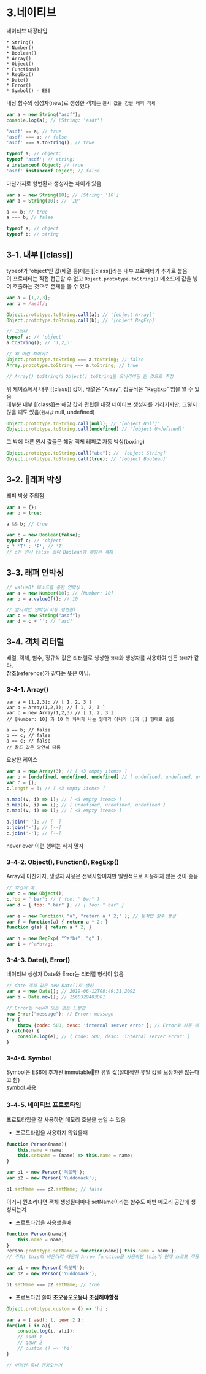 # 3.네이티브
네이티브 내장타입
```
* String()
* Number()
* Boolean()
* Array()
* Object()
* Function()
* RegExp()
* Date()
* Error()
* Symbol() - ES6
```

내장 함수의 생성자(new)로 생성한 객체는 `원시 값을 감싼 레퍼 객체`

```javascript
var a = new String("asdf");
console.log(a); // [String: 'asdf']

'asdf' == a; // true
'asdf' === a; // false
'asdf' === a.toString(); // true

typeof a; // object;
typeof 'asdf'; // string;
a instanceof Object; // true
'asdf' instanceof Object; // false
```

마찬가지로 형변환과 생성자는 차이가 있음
```javascript
var a = new String(10); // [String: '10']
var b = String(10); // '10'

a == b; // true
a === b; // false

typeof a; // object
typeof b; // string
```

## 3-1. 내부 [[class]]

typeof가 'object'인 값(배열 등)에는 [[class]]라는 내부 프로퍼티가 추가로 붙음<br>
이 프로퍼티는 직접 접근할 수 없고 `Object.prototype.toString()` 메소드에 값을 넣어 호출하는 것으로 존재를 볼 수 있다

```javascript
var a = [1,2,3];
var b = /asdf/;

Object.prototype.toString.call(a); // '[object Array]'
Object.prototype.toString.call(b); // '[object RegExp]'

// 그러나 
typeof a; // 'object'
a.toString(); // '1,2,3'

// 왜 이런 차이가?
Object.prototype.toString === a.toString; // false
Array.prototype.toString === a.toString; // true

// Array() toString이 Object() toString을 오버라이딩 한 것으로 추정
```

위 케이스에서 내부 [[class]] 값이, 배열은 "Array", 정규식은 "RegExp" 임을 알 수 있음<br>
대부분 내부 [[class]]는 해당 값과 관련된 내장 네이티브 생성자를 가리키지만, 그렇지 않을 때도 있음(`원시값` null, undefined)

```javascript
Object.prototype.toString.call(null); // '[object Null]'
Object.prototype.toString.call(undefined) // '[object Undefined]'
```

그 밖에 다른 원시 값들은 해당 객체 레퍼로 자동 박싱(boxing)

```javascript
Object.prototype.toString.call("abc"); // '[object String]'
Object.prototype.toString.call(true); // '[object Boolean]'
```

## 3-2. 래퍼 박싱

래퍼 박싱 주의점
```javascript
var a = {};
var b = true;

a && b; // true

var c = new Boolean(false);
typeof c; // 'object'
c ? 'T' : 'F'; // 'T'
// c는 원시 false 값이 Boolean에 래핑된 객체
```

## 3-3. 래퍼 언박싱

```javascript
// valueOf 메소드를 통한 언박싱
var a = new Number(10); // [Number: 10]
var b = a.valueOf(); // 10

// 암시적인 언박싱(자동 형변환)
var c = new String("asdf");
var d = c + ''; // 'asdf'
```

## 3-4. 객체 리터럴

배열, 객체, 함수, 정규식 값은 리터럴로 생성한 `형태`와 생성자를 사용하여 만든 `형태`가 같다.<br>
참조(reference)가 같다는 뜻은 아님.

### 3-4-1. Array()
```
var a = [1,2,3]; // [ 1, 2, 3 ]
var b = Array(1,2,3); // [ 1, 2, 3 ]
var c = new Array(1,2,3) // [ 1, 2, 3 ]
// [Number: 10] 과 10 의 차이가 나는 형태가 아니라 []과 [] 형태로 같음

a == b; // false
b == c; // false
a == c; // false
// 참조 값은 당연히 다름
```

요상한 케이스

```javascript
var a = new Array(3); // [ <3 empty items> ]
var b = [undefined, undefined, undefined] // [ undefined, undefined, undefined ]
var c = [];
c.length = 3; // [ <3 empty items> ]

a.map((v, i) => i); // [ <3 empty items> ]
b.map((v, i) => i); // [ undefined, undefined, undefined ]
c.map((v, i) => i); // [ <3 empty items> ]

a.join('-'); // [--]
b.join('-'); // [--]
c.join('-'); // [--]
```

never ever 이런 행위는 하지 말자

### 3-4-2. Object(), Function(), RegExp()

Array와 마찬가지, 생성자 사용은 선택사항이지만 일반적으로 사용하지 않는 것이 좋음

```javascript
// 약간의 예
var c = new Object();
c.foo = " bar"; // { foo: " bar" }
var d = { foo: " bar" }; // { foo: " bar" }

var e = new Function( "a", "return a * 2;" ); // 동적인 함수 생성
var f = function(a) { return a * 2; }
function g(a) { return a * 2; }

var h = new RegExp( "^a*b+", "g" );
var i = /^a*b+/g; 
```


### 3-4-3. Date(), Error()

네이티브 생성자 Date와 Error는 리터럴 형식이 없음

```javascript
// date 객체 값은 new Date()로 생성
var a = new Date(); // 2019-06-12T08:49:31.209Z
var b = Date.now(); // 1560329403881

// Error는 new이 있든 없든 노상관
new Error("message"); // Error: message
try {
    throw {code: 500, desc: 'internal server error'}; // Error로 자동 래핑
} catch(e) {
    console.log(e); // { code: 500, desc: 'internal server error' }
}
```

### 3-4-4. Symbol

Symbol은 ES6에 추가된 immutable한 유일 값(절대적인 유일 값을 보장하진 않는다고 함)<br>
[symbol 사용](https://github.com/somyungsub/study-openbrain-javascript/blob/master/hds/js/01%20YouDon'tKonw%20JS(%ED%83%80%EC%9E%85%EB%AC%B8%EB%B2%95%2C%EC%8A%A4%EC%BD%94%ED%94%84%ED%81%B4%EB%A1%9C%EC%A0%80)/01.%ED%83%80%EC%9E%85.md)

### 3-4-5. 네이티브 프로토타입

프로토타입을 잘 사용하면 메모리 효율을 높일 수 있음

* 프로토타입을 사용하지 않았을때
```javascript
function Person(name){
    this.name = name;
    this.setName = (name) => this.name = name;
}

var p1 = new Person('윾또막');
var p2 = new Person('Yuddomack');

p1.setName === p2.setName; // false
```

이거시 뭔소리냐면 객체 생성될때마다 setName이라는 함수도 매번 메모리 공간에 생성되는겨


* 프로토타입을 사용했을때
```javascript
function Person(name){
    this.name = name;
}
Person.prototype.setName = function(name){ this.name = name }; 
// 주의! this의 바운더리 때문에 Arrow function을 사용하면 this가 현재 스코프 적용됨

var p1 = new Person('윾또막');
var p2 = new Person('Yuddomack');

p1.setName === p2.setName; // true
```

* 프로토타입 쓸때 <b>조오옹오오옹나 조심해야할점</b>
```javascript
Object.prototype.custom = () => 'hi';

var a = { asdf: 1, qewr:2 };
for(let i in a){ 
    console.log(i, a[i]);
    // asdf 1
    // qewr 2
    // custom () => 'hi'
}

// 이러면 종나 맨붕오는겨
```